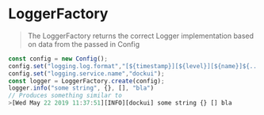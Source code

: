 # LoggerFactory

> The LoggerFactory returns the correct Logger implementation based on data from the passed in Config

```javascript
const config = new Config();
config.set("logging.log.format","[${timestamp}][${level}][${name}]${...info}");
config.set("logging.service.name","dockui");
const logger = LoggerFactory.create(config);
logger.info("some string", {}, [], "bla")
// Produces something similar to
>[Wed May 22 2019 11:37:51][INFO][dockui] some string {} [] bla
```
